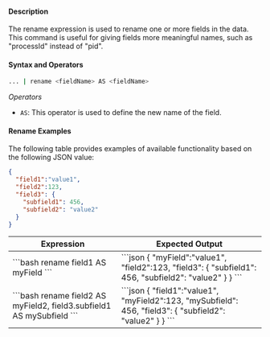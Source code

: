 #### Description
The rename expression is used to rename one or more fields in the data. This command is useful for giving fields more meaningful names, such as "processId" instead of "pid".

#### Syntax and Operators

```bash
... | rename <fieldName> AS <fieldName>
```

_Operators_

- `AS`: This operator is used to define the new name of the field.


#### Rename Examples
The following table provides examples of available functionality based on the following JSON value:

```json
{
  "field1":"value1",
  "field2":123,
  "field3": {
    "subfield1": 456,
    "subfield2": "value2"
  }
}
```

<table>
  <thead>
    <tr>
      <th scope="col">Expression</th>
      <th scope="col">Expected Output</th>
    </tr>
  </thead>
  <tbody>
    <tr>
      <td class="align-middle">
        ```bash
          rename field1 AS myField
        ```
      </td>
      <td class="align-middle">
        ```json
          {
            "myField":"value1",
            "field2":123,
            "field3": {
              "subfield1": 456,
              "subfield2": "value2"
            }
          }
        ```
      </td>
    </tr>
    <tr>
      <td class="align-middle">
        ```bash
          rename field2 AS myField2, field3.subfield1 AS mySubfield
        ```
      </td>
      <td class="align-middle">
        ```json
          {
            "field1":"value1",
            "myField2":123,
            "mySubfield": 456,
            "field3": {
              "subfield2": "value2"
            }
          }
        ```
      </td>
    </tr>
  </tbody>
  </table>